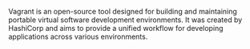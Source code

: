 Vagrant is an open-source tool designed for building and maintaining portable virtual software development environments.
It was created by HashiCorp and aims to provide a unified workflow for developing applications across various environments.